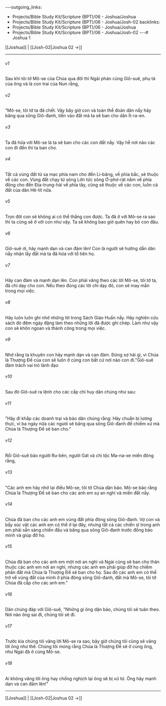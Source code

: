 ---outgoing_links:
  - Projects/Bible Study Kit/Scripture (BPT)/06 - Joshua/Joshua
  - Projects/Bible Study Kit/Scripture (BPT)/06 - Joshua/Josh-02
backlinks:
  - Projects/Bible Study Kit/Scripture (BPT)/06 - Joshua/Joshua
  - Projects/Bible Study Kit/Scripture (BPT)/06 - Joshua/Josh-02
---# Joshua 1

[[Joshua]] | [[Josh-02|Joshua 02 →]]
***



###### v1 
Sau khi tôi tớ Mô-se của Chúa qua đời thì Ngài phán cùng Giô-suê, phụ tá của ông và là con trai của Nun rằng, 

###### v2 
"Mô-se, tôi tớ ta đã chết. Vậy bây giờ con và toàn thể đoàn dân nầy hãy băng qua sông Giô-đanh, tiến vào đất mà ta sẽ ban cho dân Ít-ra-en. 

###### v3 
Ta đã hứa với Mô-se là ta sẽ ban cho các con đất nầy. Vậy hễ nơi nào các con đi đến thì ta ban cho. 

###### v4 
Tất cả vùng đất từ sa mạc phía nam cho đến Li-băng, về phía bắc, sẽ thuộc về các con. Vùng đất chạy từ sông Lớn tức sông Ơ-phơ-rát nằm về phía đông cho đến Địa-trung-hải về phía tây, cũng sẽ thuộc về các con, luôn cả đất của dân Hê-tít nữa. 

###### v5 
Trọn đời con sẽ không ai có thể thắng con được. Ta đã ở với Mô-se ra sao thì ta cũng sẽ ở với con như vậy. Ta sẽ không bao giờ quên hay bỏ con đâu. 

###### v6 
Giô-suê ơi, hãy mạnh dạn và can đảm lên! Con là người sẽ hướng dẫn dân nầy nhận lấy đất mà ta đã hứa với tổ tiên họ. 

###### v7 
Hãy can đảm và mạnh dạn lên. Con phải vâng theo các lời Mô-se, tôi tớ ta, đã chỉ dạy cho con. Nếu theo đúng các lời chỉ dạy đó, con sẽ may mắn trong mọi việc. 

###### v8 
Hãy luôn luôn ghi nhớ những lời trong Sách Giáo Huấn nầy. Hãy nghiên cứu sách đó đêm ngày đặng làm theo những lời đã được ghi chép. Làm như vậy con sẽ khôn ngoan và thành công trong mọi việc. 

###### v9 
Nhớ rằng ta khuyên con hãy mạnh dạn và can đảm. Đừng sợ hãi gì, vì Chúa là Thượng Đế của con sẽ luôn ở cùng con bất cứ nơi nào con đi."Giô-suê đảm trách vai trò lãnh đạo 

###### v10 
Sau đó Giô-suê ra lệnh cho các cấp chỉ huy dân chúng như sau: 

###### v11 
"Hãy đi khắp các doanh trại và bảo dân chúng rằng: Hãy chuẩn bị lương thực, vì ba ngày nữa các ngươi sẽ băng qua sông Giô-đanh để chiếm xứ mà Chúa là Thượng Đế sẽ ban cho." 

###### v12 
Rồi Giô-suê bảo người Ru-bên, người Gát và chi tộc Ma-na-xe miền đông rằng, 

###### v13 
"Các anh em hãy nhớ lại điều Mô-se, tôi tớ Chúa dặn bảo. Mô-se bảo rằng Chúa là Thượng Đế sẽ ban cho các anh em sự an nghỉ và miền đất nầy. 

###### v14 
Chúa đã ban cho các anh em vùng đất phía đông sông Giô-đanh. Vợ con và bầy súc vật các anh em có thể ở lại đây, nhưng tất cả các chiến sĩ trong anh em phải sẵn sàng chiến đấu và băng qua sông Giô-đanh trước đồng bào mình và giúp đỡ họ. 

###### v15 
Chúa đã ban cho các anh em một nơi an nghỉ và Ngài cũng sẽ ban cho thân thuộc các anh em nơi an nghỉ, nhưng các anh em phải giúp đỡ họ chiếm phần đất mà Chúa là Thượng Đế sẽ ban cho họ. Sau đó các anh em có thể trở về vùng đất của mình ở phía đông sông Giô-đanh, đất mà Mô-se, tôi tớ Chúa đã cấp cho các anh em." 

###### v16 
Dân chúng đáp với Giô-suê, "Những gì ông dặn bảo, chúng tôi sẽ tuân theo. Nơi nào ông sai đi, chúng tôi sẽ đi. 

###### v17 
Trước kia chúng tôi vâng lời Mô-se ra sao, bây giờ chúng tôi cũng sẽ vâng lời ông như thế. Chúng tôi mong rằng Chúa là Thượng Đế sẽ ở cùng ông, như Ngài đã ở cùng Mô-se. 

###### v18 
Ai không vâng lời ông hay chống nghịch lại ông sẽ bị xử tử. Ông hãy mạnh dạn và can đảm lên!"

***
[[Joshua]] | [[Josh-02|Joshua 02 →]]
